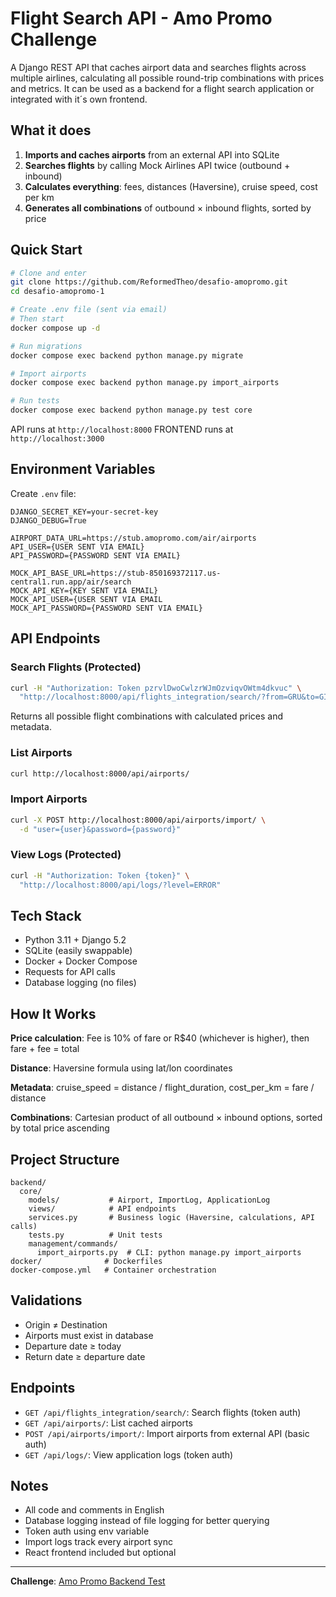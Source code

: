 # Flight Search API - Amo Promo Challenge

A Django REST API that caches airport data and searches flights across multiple airlines, calculating all possible round-trip combinations with prices and metrics. It can be used as a backend for a flight search application or integrated with it´s own frontend.

## What it does

1. **Imports and caches airports** from an external API into SQLite
2. **Searches flights** by calling Mock Airlines API twice (outbound + inbound)
3. **Calculates everything**: fees, distances (Haversine), cruise speed, cost per km
4. **Generates all combinations** of outbound × inbound flights, sorted by price

## Quick Start

```bash
# Clone and enter
git clone https://github.com/ReformedTheo/desafio-amopromo.git
cd desafio-amopromo-1

# Create .env file (sent via email)
# Then start
docker compose up -d

# Run migrations
docker compose exec backend python manage.py migrate

# Import airports
docker compose exec backend python manage.py import_airports

# Run tests
docker compose exec backend python manage.py test core
```

API runs at `http://localhost:8000`
FRONTEND runs at `http://localhost:3000`

## Environment Variables

Create `.env` file:

```env
DJANGO_SECRET_KEY=your-secret-key
DJANGO_DEBUG=True

AIRPORT_DATA_URL=https://stub.amopromo.com/air/airports
API_USER={USER SENT VIA EMAIL}
API_PASSWORD={PASSWORD SENT VIA EMAIL}

MOCK_API_BASE_URL=https://stub-850169372117.us-central1.run.app/air/search
MOCK_API_KEY={KEY SENT VIA EMAIL}
MOCK_API_USER={USER SENT VIA EMAIL
MOCK_API_PASSWORD={PASSWORD SENT VIA EMAIL}
```

## API Endpoints

### Search Flights (Protected)
```bash
curl -H "Authorization: Token pzrvlDwoCwlzrWJmOzviqvOWtm4dkvuc" \
  "http://localhost:8000/api/flights_integration/search/?from=GRU&to=GIG&departureDate=2025-12-01&returnDate=2025-12-10"
```

Returns all possible flight combinations with calculated prices and metadata.

### List Airports
```bash
curl http://localhost:8000/api/airports/
```

### Import Airports
```bash
curl -X POST http://localhost:8000/api/airports/import/ \
  -d "user={user}&password={password}"
```

### View Logs (Protected)
```bash
curl -H "Authorization: Token {token}" \
  "http://localhost:8000/api/logs/?level=ERROR"
```

## Tech Stack

- Python 3.11 + Django 5.2
- SQLite (easily swappable)
- Docker + Docker Compose
- Requests for API calls
- Database logging (no files)

## How It Works

**Price calculation**: Fee is 10% of fare or R$40 (whichever is higher), then fare + fee = total

**Distance**: Haversine formula using lat/lon coordinates

**Metadata**: cruise_speed = distance / flight_duration, cost_per_km = fare / distance

**Combinations**: Cartesian product of all outbound × inbound options, sorted by total price ascending

## Project Structure

```
backend/
  core/
    models/           # Airport, ImportLog, ApplicationLog
    views/            # API endpoints
    services.py       # Business logic (Haversine, calculations, API calls)
    tests.py          # Unit tests
    management/commands/
      import_airports.py  # CLI: python manage.py import_airports
docker/              # Dockerfiles
docker-compose.yml   # Container orchestration
```

## Validations

- Origin ≠ Destination
- Airports must exist in database
- Departure date ≥ today
- Return date ≥ departure date

## Endpoints
- `GET /api/flights_integration/search/`: Search flights (token auth)
- `GET /api/airports/`: List cached airports
- `POST /api/airports/import/`: Import airports from external API (basic auth)
- `GET /api/logs/`: View application logs (token auth)

## Notes

- All code and comments in English
- Database logging instead of file logging for better querying
- Token auth using env variable
- Import logs track every airport sync
- React frontend included but optional

---

**Challenge**: [Amo Promo Backend Test](https://gist.github.com/billyninja/f54aaa57c20adc25bf90eaf3c2f14160)
